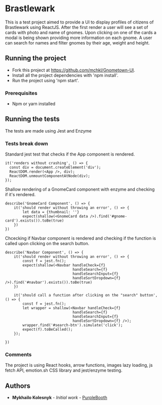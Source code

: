 # Brastlewark

This is a test project aimed to provide a UI to display profiles of citizens of Brastlewark using ReactJS. After the first render a user
will see a set of cards with photo and name of gnomes. Upon clicking on one of the cards a modal is being shown providing more information
on each gnome. A user can search for names and filter gnomes by their age, weight and height.

## Running the project

- Fork this project at https://github.com/mchkl/Gnometown-UI.
- Install all the project dependencies with 'npm install'.
- Run the project using 'npm start'.

### Prerequisites

- Npm or yarn installed

## Running the tests

The tests are made using Jest and Enzyme

### Tests break down

Standard jest test that checks if the App component is rendered.

```
it('renders without crashing', () => {
  const div = document.createElement('div');
  ReactDOM.render(<App />, div);
  ReactDOM.unmountComponentAtNode(div);
});
```

Shallow rendering of a GnomeCard component with enzyme and checking if it's rendered.

```
describe('GnomeCard Component', () => {
    it('should render without throwing an error', () => {
        let data = {thumbnail: ''}
        expect(shallow(<GnomeCard data />).find('#gnome-card').exists()).toBe(true)
    })
})
```

Chcecking if Navbar component is rendered and checking if the function is called upon clicking on the search button.

```
describe('Navbar Component', () => {
    it('should render without throwing an error', () => {
        const f = jest.fn();
        expect(shallow(<Navbar handleCheck={f}
                               handleSearch={f}
                               handleSearchInput={f}
                               handleSortDropdown={f} />).find('#navbar').exists()).toBe(true)
    })

    it('should call a function after clicking on the "search" button', () => {
        const f = jest.fn();
        let wrapper = shallow(<Navbar handleCheck={f}
                               handleSearch={f}
                               handleSearchInput={f}
                               handleSortDropdown={f} />);
        wrapper.find('#search-btn').simulate('click');
        expect(f).toBeCalled();
    });

})
```

### Comments

The project is using React hooks, arrow functions, images lazy loading, js fetch API, emotion.sh CSS library and jest/enzyme testing.

## Authors

* **Mykhailo Kolesnyk** - *Initial work* - [PurpleBooth](https://github.com/PurpleBooth)